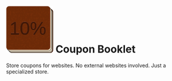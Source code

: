 # ![](coupon-booklet.svg) Coupon Booklet
Store coupons for websites. No external websites involved. Just a specialized store.
